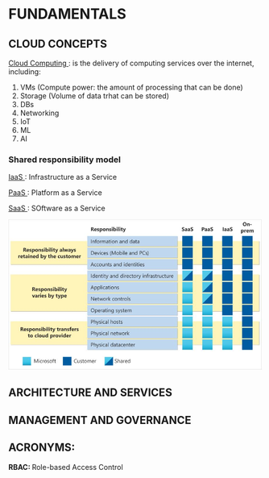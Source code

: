 # FUNDAMENTALS
## CLOUD CONCEPTS

<ins> Cloud Computing </ins>: is the delivery of computing services over the internet, including:
1. VMs (Compute power: the amount of processing that can be done)
2. Storage (Volume of data trhat can be stored)
3. DBs
4. Networking
5. IoT
6. ML
7. AI

### Shared responsibility model
<ins> IaaS </ins>:  Infrastructure as a Service

<ins>PaaS </ins>:  Platform as a Service

<ins> SaaS </ins>:  SOftware as a Service

![Screenshot](https://github.com/robnob/EXAM-900/blob/main/06SRM.JPG)


## ARCHITECTURE AND SERVICES
## MANAGEMENT AND GOVERNANCE
## ACRONYMS:

<strong> RBAC: </strong> Role-based Access Control
